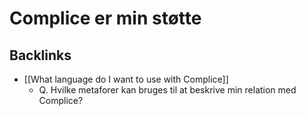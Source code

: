 # Complice er min støtte
## Backlinks
* [[What language do I want to use with Complice]]
	* Q. Hvilke metaforer kan bruges til at beskrive min relation med Complice?

<!-- #p1 -->

<!-- {BearID:9159FBB9-7FE5-46DB-8430-8C985FD025E1-92666-0000AFACFBEF9B5E} -->
